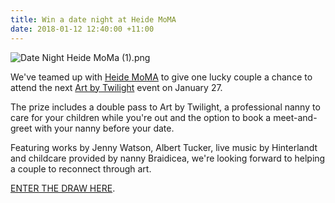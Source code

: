 ```yaml
---
title: Win a date night at Heide MoMA
date: 2018-01-12 12:40:00 +11:00
---
```


![Date Night Heide MoMa (1).png](/uploads/Date%20Night%20Heide%20MoMa%20(1).png)

We've teamed up with [Heide MoMA](https://www.heide.com.au/) to give one lucky couple a chance to attend the next [Art by Twilight](https://www.heide.com.au/events/art-twilight-hinterlandt) event on January 27.

The prize includes a double pass to Art by Twilight, a professional nanny to care for your children while you're out and the option to book a meet-and-greet with your nanny before your date.

Featuring works by Jenny Watson, Albert Tucker, live music by Hinterlandt and childcare provided by nanny Braidicea, we're looking forward to helping a couple to reconnect through art. 

[ENTER THE DRAW HERE](https://www.instagram.com/p/BdrEccNgbqK/?taken-by=nannymatch). 